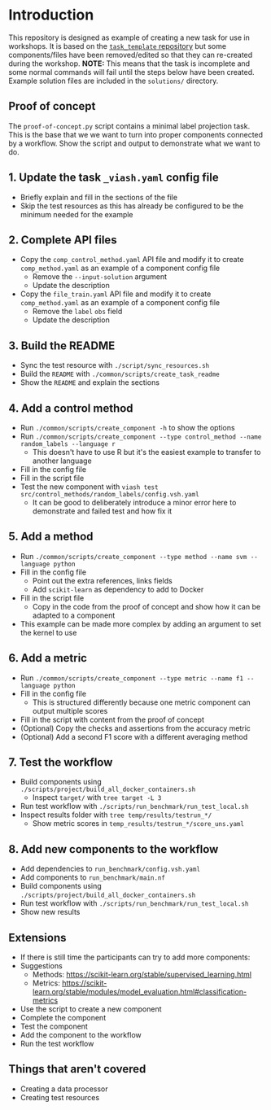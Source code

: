 # Introduction

This repository is designed as example of creating a new task for use in workshops.
It is based on the [`task_template` repository](https://github.com/openproblems-bio/task_template) but some components/files have been removed/edited so that they can re-created during the workshop.
**NOTE:** This means that the task is incomplete and some normal commands will fail until the steps below have been created.
Example solution files are included in the `solutions/` directory.

## Proof of concept

The `proof-of-concept.py` script contains a minimal label projection task.
This is the base that we we want to turn into proper components connected by a workflow.
Show the script and output to demonstrate what we want to do.

## 1. Update the task `_viash.yaml` config file

- Briefly explain and fill in the sections of the file
- Skip the test resources as this has already be configured to be the minimum needed for the example

## 2. Complete API files

- Copy the `comp_control_method.yaml` API file and modify it to create `comp_method.yaml` as an example of a component config file
  - Remove the `--input-solution` argument
  - Update the description
- Copy the `file_train.yaml` API file and modify it to create `comp_method.yaml` as an example of a component config file
  - Remove the `label` `obs` field
  - Update the description

## 3. Build the README

- Sync the test resource with `./script/sync_resources.sh`
- Build the `README` with `./common/scripts/create_task_readme`
- Show the `README` and explain the sections

## 4. Add a control method

- Run `./common/scripts/create_component -h` to show the options
- Run `./common/scripts/create_component --type control_method --name random_labels --language r`
  - This doesn't have to use R but it's the easiest example to transfer to another language
- Fill in the config file
- Fill in the script file
- Test the new component with `viash test src/control_methods/random_labels/config.vsh.yaml`
  - It can be good to deliberately introduce a minor error here to demonstrate and failed test and how fix it

## 5. Add a method

- Run `./common/scripts/create_component --type method --name svm --language python`
- Fill in the config file
  - Point out the extra references, links fields
  - Add `scikit-learn` as dependency to add to Docker
- Fill in the script file
  - Copy in the code from the proof of concept and show how it can be adapted to a component
- This example can be made more complex by adding an argument to set the kernel to use

## 6. Add a metric

- Run `./common/scripts/create_component --type metric --name f1 --language python`
- Fill in the config file
  - This is structured differently because one metric component can output multiple scores
- Fill in the script with content from the proof of concept
- (Optional) Copy the checks and assertions from the accuracy metric
- (Optional) Add a second F1 score with a different averaging method

## 7. Test the workflow

- Build components using `./scripts/project/build_all_docker_containers.sh`
  - Inspect `target/` with `tree target -L 3`
- Run test workflow with `./scripts/run_benchmark/run_test_local.sh`
- Inspect results folder with `tree temp/results/testrun_*/ `
  - Show metric scores in `temp_results/testrun_*/score_uns.yaml`

## 8. Add new components to the workflow

- Add dependencies to `run_benchmark/config.vsh.yaml`
- Add components to `run_benchmark/main.nf`
- Build components using `./scripts/project/build_all_docker_containers.sh`
- Run test workflow with `./scripts/run_benchmark/run_test_local.sh`
- Show new results

## Extensions

- If there is still time the participants can try to add more components:
- Suggestions
  - Methods: https://scikit-learn.org/stable/supervised_learning.html
  - Metrics: https://scikit-learn.org/stable/modules/model_evaluation.html#classification-metrics
- Use the script to create a new component
- Complete the component
- Test the component
- Add the component to the workflow
- Run the test workflow

## Things that aren't covered

- Creating a data processor
- Creating test resources
